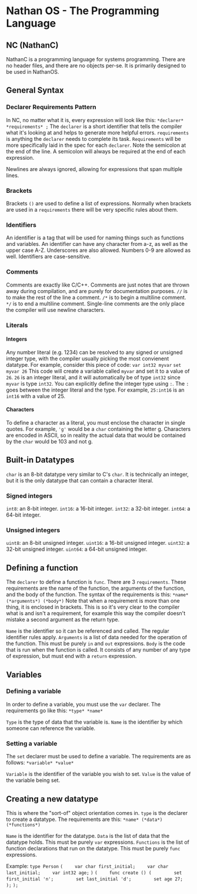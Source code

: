 # Nathan OS - The Programming Language
## NC (NathanC)
NathanC is a programming language for systems programming. There are no header files, and there are no objects per-se. It is primarily designed to be used in NathanOS.

## General Syntax
### Declarer Requirements Pattern
In NC, no matter what it is, every expression will look like this:
`*declarer* *requirements* ;`
The `declarer` is a short identifier that tells the compiler what it's looking at and helps to generate more helpful errors.
`requirements` is anything the `declarer` needs to complete its task. `Requirements` will be more specifically laid in the spec for each `declarer`. Note the semicolon at the end of the line. A semicolon will always be required at the end of each expression.

Newlines are always ignored, allowing for expressions that span multiple lines.

### Brackets
Brackets `()` are used to define a list of expressions. Normally when brackets are used in a `requirements` there will be very specific rules about them. 

### Identifiers
An identifier is a tag that will be used for naming things such as functions and variables. An identifier can have any character from a-z, as well as the upper case A-Z. Underscores are also allowed. Numbers 0-9 are allowed as well. Identifiers are case-sensitive.

### Comments
Comments are exactly like C/C++. Comments are just notes that are thrown away during compilation, and are purely for documentation purposes.
`//` is to make the rest of the line a comment.
`/*` is to begin a multiline comment.
`*/` is to end a multiline comment.
Single-line comments are the only place the compiler will use newline characters.

### Literals
#### Integers
Any number literal (e.g. 1234) can be resolved to any signed or unsigned integer type, with the compiler usually picking the most convienent datatype.
For example, consider this piece of code:
`var int32 myvar`
`set myvar 26`
This code will create a variable called `myvar` and set it to a value of `26`. `26` is an integer literal, and it will automatically be of type `int32` since `myvar` is type `int32`.
You can explicitly define the integer type using `:`. The `:` goes between the integer literal and the type. For example, `25:int16` is an `int16` with a value of 25.

#### Characters
To define a character as a literal, you must enclose the character in single quotes.
For example, `'g'` would be a `char` containing the letter g. Characters are encoded in ASCII, so in reality the actual data that would be contained by the `char` would be 103 and not g.

## Built-in Datatypes
`char` is an 8-bit datatype very similar to C's `char`. It is technically an integer, but it is the only datatype that can contain a character literal.

### Signed integers
`int8`: an 8-bit integer.
`int16`: a 16-bit integer.
`int32`: a 32-bit integer.
`int64`: a 64-bit integer.

### Unsigned integers
`uint8`: an 8-bit unsigned integer.
`uint16`: a 16-bit unsigned integer.
`uint32`: a 32-bit unsigned integer.
`uint64`: a 64-bit unsigned integer.

## Defining a function
The `declarer` to define a function is `func`.
There are 3 `requirements`. These requirements are the name of the function, the arguments of the function, and the body of the function. The syntax of the requirements is this:
`*name* (*arguments*) (*body*)`
Note that when a requirement is more than one thing, it is enclosed in brackets. This is so it's very clear to the compiler what is and isn't a requirement, for example this way the compiler doesn't mistake a second argument as the return type.

`Name` is the identifier so it can be referenced and called. The regular identifier rules apply.
`Arguments` is a list of data needed for the operation of the function. This must be purely `in` and `out` expressions.
`Body` is the code that is run when the function is called. It consists of any number of any type of expression, but must end with a `return` expression.

## Variables
### Defining a variable
In order to define a variable, you must use the `var` declarer.
The requirements go like this:
`*type* *name*`

`Type` is the type of data that the variable is.
`Name` is the identifier by which someone can reference the variable.

### Setting a variable
The `set` declarer must be used to define a variable.
The requirements are as follows:
`*variable* *value*`

`Variable` is the identifier of the variable you wish to set.
`Value` is the value of the variable being set.

## Creating a new datatype
This is where the "sort-of" object orientation comes in.
`type` is the declarer to create a datatype.
The requirements are this:
`*name* (*data*) (*functions*)`

`Name` is the identifier for the datatype.
`Data` is the list of data that the datatype holds. This must be purely `var` expressions.
`Functions` is the list of function declarations that run on the datatype. This must be purely `func` expressions.

Example:
`type Person`
`(`
`    var char first_initial;`
`    var char last_initial;`
`    var int32 age;`
`)`
`(`
`    func create () (`
`        set first_initial 'n';`
`        set last_initial 'd';`
`        set age 27;`
`    );`
`);`